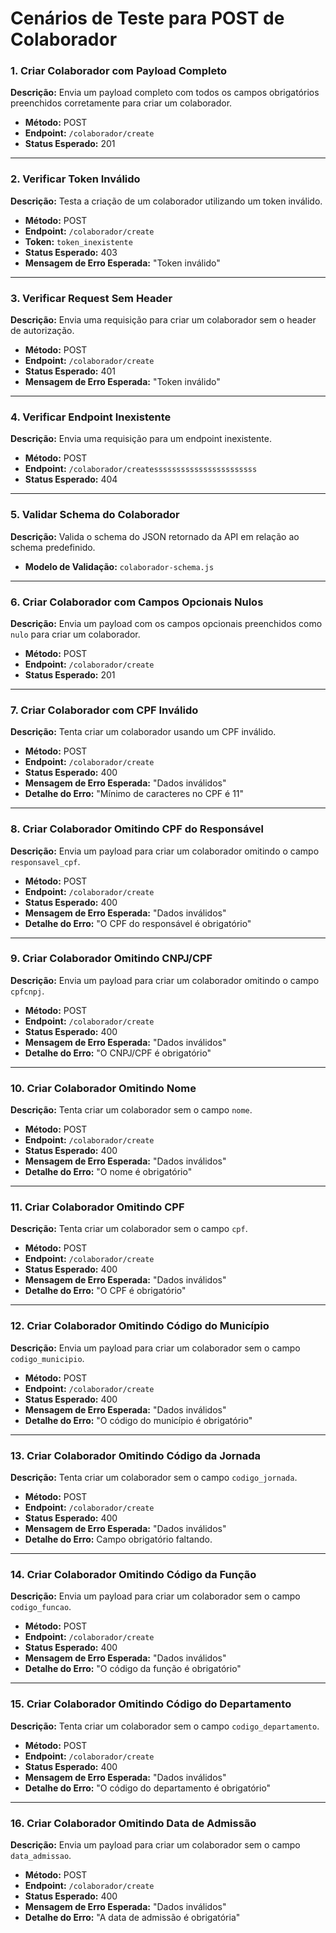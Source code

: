 # Cenários de Teste para POST de Colaborador
### 1. Criar Colaborador com Payload Completo
**Descrição:** Envia um payload completo com todos os campos obrigatórios preenchidos corretamente para criar um colaborador.
- **Método:** POST
- **Endpoint:** `/colaborador/create`
- **Status Esperado:** 201

---

### 2. Verificar Token Inválido
**Descrição:** Testa a criação de um colaborador utilizando um token inválido.
- **Método:** POST
- **Endpoint:** `/colaborador/create`
- **Token:** `token_inexistente`
- **Status Esperado:** 403
- **Mensagem de Erro Esperada:** "Token inválido"

---

### 3. Verificar Request Sem Header
**Descrição:** Envia uma requisição para criar um colaborador sem o header de autorização.
- **Método:** POST
- **Endpoint:** `/colaborador/create`
- **Status Esperado:** 401
- **Mensagem de Erro Esperada:** "Token inválido"

---

### 4. Verificar Endpoint Inexistente
**Descrição:** Envia uma requisição para um endpoint inexistente.
- **Método:** POST
- **Endpoint:** `/colaborador/createsssssssssssssssssssssss`
- **Status Esperado:** 404

---

### 5. Validar Schema do Colaborador
**Descrição:** Valida o schema do JSON retornado da API em relação ao schema predefinido.
- **Modelo de Validação:** `colaborador-schema.js`

---

### 6. Criar Colaborador com Campos Opcionais Nulos
**Descrição:** Envia um payload com os campos opcionais preenchidos como `nulo` para criar um colaborador.
- **Método:** POST
- **Endpoint:** `/colaborador/create`
- **Status Esperado:** 201

---

### 7. Criar Colaborador com CPF Inválido
**Descrição:** Tenta criar um colaborador usando um CPF inválido.
- **Método:** POST
- **Endpoint:** `/colaborador/create`
- **Status Esperado:** 400
- **Mensagem de Erro Esperada:** "Dados inválidos"
- **Detalhe do Erro:** "Mínimo de caracteres no CPF é 11"

---

### 8. Criar Colaborador Omitindo CPF do Responsável
**Descrição:** Envia um payload para criar um colaborador omitindo o campo `responsavel_cpf`.
- **Método:** POST
- **Endpoint:** `/colaborador/create`
- **Status Esperado:** 400
- **Mensagem de Erro Esperada:** "Dados inválidos"
- **Detalhe do Erro:** "O CPF do responsável é obrigatório"

---

### 9. Criar Colaborador Omitindo CNPJ/CPF
**Descrição:** Envia um payload para criar um colaborador omitindo o campo `cpfcnpj`.
- **Método:** POST
- **Endpoint:** `/colaborador/create`
- **Status Esperado:** 400
- **Mensagem de Erro Esperada:** "Dados inválidos"
- **Detalhe do Erro:** "O CNPJ/CPF é obrigatório"

---

### 10. Criar Colaborador Omitindo Nome
**Descrição:** Tenta criar um colaborador sem o campo `nome`.
- **Método:** POST
- **Endpoint:** `/colaborador/create`
- **Status Esperado:** 400
- **Mensagem de Erro Esperada:** "Dados inválidos"
- **Detalhe do Erro:** "O nome é obrigatório"

---

### 11. Criar Colaborador Omitindo CPF
**Descrição:** Tenta criar um colaborador sem o campo `cpf`.
- **Método:** POST
- **Endpoint:** `/colaborador/create`
- **Status Esperado:** 400
- **Mensagem de Erro Esperada:** "Dados inválidos"
- **Detalhe do Erro:** "O CPF é obrigatório"

---

### 12. Criar Colaborador Omitindo Código do Município
**Descrição:** Envia um payload para criar um colaborador sem o campo `codigo_municipio`.
- **Método:** POST
- **Endpoint:** `/colaborador/create`
- **Status Esperado:** 400
- **Mensagem de Erro Esperada:** "Dados inválidos"
- **Detalhe do Erro:** "O código do município é obrigatório"

---

### 13. Criar Colaborador Omitindo Código da Jornada
**Descrição:** Tenta criar um colaborador sem o campo `codigo_jornada`.
- **Método:** POST
- **Endpoint:** `/colaborador/create`
- **Status Esperado:** 400
- **Mensagem de Erro Esperada:** "Dados inválidos"
- **Detalhe do Erro:** Campo obrigatório faltando.

---

### 14. Criar Colaborador Omitindo Código da Função
**Descrição:** Envia um payload para criar um colaborador sem o campo `codigo_funcao`.
- **Método:** POST
- **Endpoint:** `/colaborador/create`
- **Status Esperado:** 400
- **Mensagem de Erro Esperada:** "Dados inválidos"
- **Detalhe do Erro:** "O código da função é obrigatório"

---

### 15. Criar Colaborador Omitindo Código do Departamento
**Descrição:** Tenta criar um colaborador sem o campo `codigo_departamento`.
- **Método:** POST
- **Endpoint:** `/colaborador/create`
- **Status Esperado:** 400
- **Mensagem de Erro Esperada:** "Dados inválidos"
- **Detalhe do Erro:** "O código do departamento é obrigatório"

---

### 16. Criar Colaborador Omitindo Data de Admissão
**Descrição:** Envia um payload para criar um colaborador sem o campo `data_admissao`.
- **Método:** POST
- **Endpoint:** `/colaborador/create`
- **Status Esperado:** 400
- **Mensagem de Erro Esperada:** "Dados inválidos"
- **Detalhe do Erro:** "A data de admissão é obrigatória"
